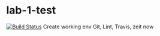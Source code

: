 # lab-1-test
[![Build Status](https://travis-ci.org/batovpasha/lab-1-test.svg?branch=master)](https://travis-ci.org/batovpasha/lab-1-test)
Create working env
Git, Lint, Travis, zeit now
